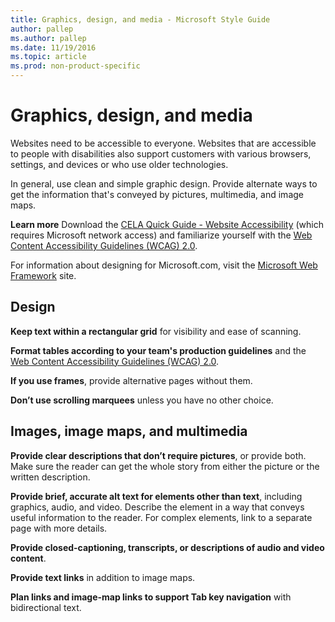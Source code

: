```yaml
---
title: Graphics, design, and media - Microsoft Style Guide
author: pallep
ms.author: pallep
ms.date: 11/19/2016
ms.topic: article
ms.prod: non-product-specific
---
```


# Graphics, design, and media

Websites
need to be accessible to everyone. Websites that are accessible
to people with disabilities also support customers with various
browsers, settings, and devices or who use older technologies. 

In
general, use clean and simple graphic design. Provide alternate ways
to get the information that's conveyed by pictures, multimedia, and
image maps.

**Learn more** Download the [CELA Quick Guide - Website Accessibility](https://microsoft.sharepoint.com/teams/msenable/Related%20Resources/MSEnable-QuickGuide-WebsiteAccessibility.docx) (which requires Microsoft network access) and familiarize yourself with the [Web Content Accessibility Guidelines (WCAG) 2.0](http://www.w3.org/TR/WCAG20/).

For information about designing for Microsoft.com, visit the [](https://getmscom.microsoft.com/style-guide/Pages/template_overview.aspx)[Microsoft Web Framework](http://getmwf.com/) site.

## Design

**Keep text within a rectangular grid** for visibility and ease of scanning. 

**Format tables according to your team's production guidelines** and the [Web Content Accessibility Guidelines (WCAG) 2.0](http://www.w3.org/TR/WCAG20/). 

**If you use frames**, provide alternative pages without them. 

**Don’t use scrolling marquees** unless you have no other choice. 

## Images, image maps, and multimedia

**Provide clear descriptions that don’t require pictures**,
or provide both. Make sure the reader can get the whole story
from either the picture or the written description. 

**Provide brief, accurate alt text for elements other than text**, including
graphics, audio, and video. Describe the element in a way
that conveys useful information to the reader. For complex
elements, link to a separate page with more details. 

**Provide closed-captioning, transcripts, or descriptions of audio and video content**.

**Provide text links** in addition to image maps.

**Plan links and image-map links to support Tab key navigation** with bidirectional text. 
